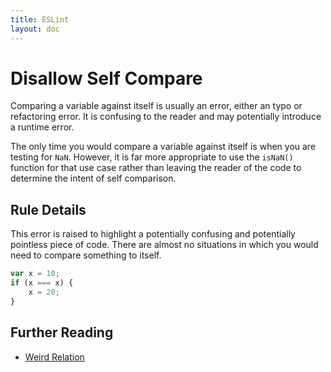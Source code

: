 ```yaml
---
title: ESLint
layout: doc
---
```

# Disallow Self Compare

Comparing a variable against itself is usually an error, either an typo or refactoring error. It is confusing to the reader and may potentially introduce a runtime error.

The only time you would compare a variable against itself is when you are testing for `NaN`. However, it is far more appropriate to use the `isNaN()` function for that use case rather than leaving the reader of the code to determine the intent of self comparison.

## Rule Details

This error is raised to highlight a potentially confusing and potentially pointless piece of code. There are almost no situations in which you would need to compare something to itself.

```js
var x = 10;
if (x === x) {
    x = 20;
}
```

## Further Reading

* [Weird Relation](http://jslinterrors.com/weird-relation/)
